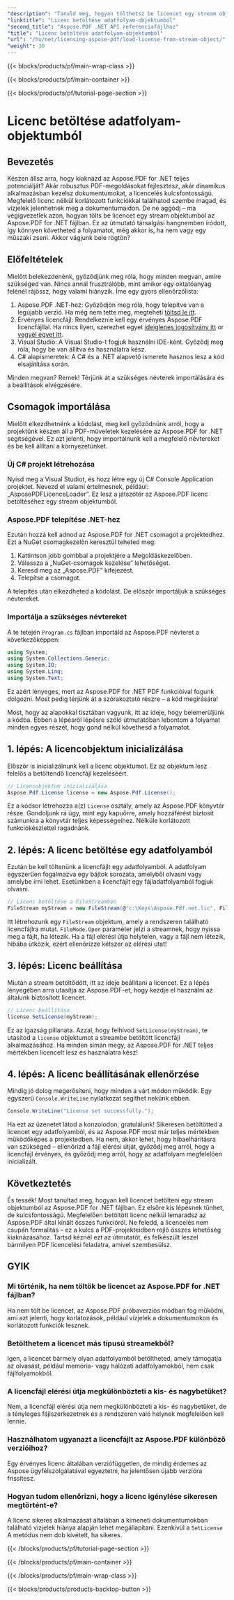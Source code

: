 ```yaml
---
"description": "Tanuld meg, hogyan tölthetsz be licencet egy stream objektumból az Aspose.PDF for .NET fájlban ezzel az átfogó, lépésről lépésre haladó útmutatóval."
"linktitle": "Licenc betöltése adatfolyam-objektumból"
"second_title": "Aspose.PDF .NET API referenciafájlhoz"
"title": "Licenc betöltése adatfolyam-objektumból"
"url": "/hu/net/licensing-aspose-pdf/load-license-from-stream-object/"
"weight": 30
---
```


{{< blocks/products/pf/main-wrap-class >}}

{{< blocks/products/pf/main-container >}}

{{< blocks/products/pf/tutorial-page-section >}}

# Licenc betöltése adatfolyam-objektumból

## Bevezetés

Készen állsz arra, hogy kiaknázd az Aspose.PDF for .NET teljes potenciálját? Akár robusztus PDF-megoldásokat fejlesztesz, akár dinamikus alkalmazásban kezelsz dokumentumokat, a licencelés kulcsfontosságú. Megfelelő licenc nélkül korlátozott funkciókkal találhatod szembe magad, és vízjelek jelenhetnek meg a dokumentumaidon. De ne aggódj – ma végigvezetlek azon, hogyan tölts be licencet egy stream objektumból az Aspose.PDF for .NET fájlban. Ez az útmutató társalgási hangnemben íródott, így könnyen követheted a folyamatot, még akkor is, ha nem vagy egy műszaki zseni. Akkor vágjunk bele rögtön?

## Előfeltételek

Mielőtt belekezdenénk, győződjünk meg róla, hogy minden megvan, amire szükséged van. Nincs annál frusztrálóbb, mint amikor egy oktatóanyag felénél rájössz, hogy valami hiányzik. Íme egy gyors ellenőrzőlista:

1. Aspose.PDF .NET-hez: Győződjön meg róla, hogy telepítve van a legújabb verzió. Ha még nem tette meg, megteheti [töltsd le itt](https://releases.aspose.com/pdf/net/).
2. Érvényes licencfájl: Rendelkeznie kell egy érvényes Aspose.PDF licencfájllal. Ha nincs ilyen, szerezhet egyet [ideiglenes jogosítvány itt](https://purchase.aspose.com/tempvagyary-license/) or [vegyél egyet itt](https://purchase.aspose.com/buy).
3. Visual Studio: A Visual Studio-t fogjuk használni IDE-ként. Győződj meg róla, hogy be van állítva és használatra kész.
4. C# alapismeretek: A C# és a .NET alapvető ismerete hasznos lesz a kód elsajátítása során.

Minden megvan? Remek! Térjünk át a szükséges névterek importálására és a beállítások elvégzésére.

## Csomagok importálása

Mielőtt elkezdhetnénk a kódolást, meg kell győződnünk arról, hogy a projektünk készen áll a PDF-műveletek kezelésére az Aspose.PDF for .NET segítségével. Ez azt jelenti, hogy importálnunk kell a megfelelő névtereket és be kell állítani a környezetünket.

### Új C# projekt létrehozása

Nyisd meg a Visual Studiot, és hozz létre egy új C# Console Application projektet. Nevezd el valami értelmesnek, például: „AsposePDFLicenceLoader”. Ez lesz a játszótér az Aspose.PDF licenc betöltéséhez egy stream objektumból.

### Aspose.PDF telepítése .NET-hez

Ezután hozzá kell adnod az Aspose.PDF for .NET csomagot a projektedhez. Ezt a NuGet csomagkezelőn keresztül teheted meg:

1. Kattintson jobb gombbal a projektjére a Megoldáskezelőben.
2. Válassza a „NuGet-csomagok kezelése” lehetőséget.
3. Keresd meg az „Aspose.PDF” kifejezést.
4. Telepítse a csomagot.

A telepítés után elkezdheted a kódolást. De először importáljuk a szükséges névtereket.

### Importálja a szükséges névtereket

A te tetején `Program.cs` fájlban importáld az Aspose.PDF névteret a következőképpen:

```csharp
using System;
using System.Collections.Generic;
using System.IO;
using System.Linq;
using System.Text;
```

Ez azért lényeges, mert az Aspose.PDF for .NET PDF funkcióival fogunk dolgozni. Most pedig térjünk át a szórakoztató részre – a kód megírására!

Most, hogy az alapokkal tisztában vagyunk, itt az ideje, hogy belemerüljünk a kódba. Ebben a lépésről lépésre szóló útmutatóban lebontom a folyamat minden egyes részét, hogy gond nélkül követhesd a folyamatot.

## 1. lépés: A licencobjektum inicializálása

Először is inicializálnunk kell a licenc objektumot. Ez az objektum lesz felelős a betöltendő licencfájl kezeléséért.

```csharp
// Licencobjektum inicializálása
Aspose.Pdf.License license = new Aspose.Pdf.License();
```

Ez a kódsor létrehozza a(z) `License` osztály, amely az Aspose.PDF könyvtár része. Gondoljunk rá úgy, mint egy kapuőrre, amely hozzáférést biztosít számunkra a könyvtár teljes képességeihez. Nélküle korlátozott funkciókészlettel ragadnánk.

## 2. lépés: A licenc betöltése egy adatfolyamból

Ezután be kell töltenünk a licencfájlt egy adatfolyamból. A adatfolyam egyszerűen fogalmazva egy bájtok sorozata, amelyből olvasni vagy amelybe írni lehet. Esetünkben a licencfájlt egy fájladatfolyamból fogjuk olvasni.

```csharp
// Licenc betöltése a FileStreamben
FileStream myStream = new FileStream(@"c:\Keys\Aspose.Pdf.net.lic", FileMode.Open);
```

Itt létrehozunk egy `FileStream` objektum, amely a rendszeren található licencfájlra mutat. `FileMode.Open` paraméter jelzi a streamnek, hogy nyissa meg a fájlt, ha létezik. Ha a fájl elérési útja helytelen, vagy a fájl nem létezik, hibába ütközik, ezért ellenőrizze kétszer az elérési utat!

## 3. lépés: Licenc beállítása

Miután a stream betöltődött, itt az ideje beállítani a licencet. Ez a lépés lényegében arra utasítja az Aspose.PDF-et, hogy kezdje el használni az általunk biztosított licencet.

```csharp
// Licenc beállítása
license.SetLicense(myStream);
```

Ez az igazság pillanata. Azzal, hogy felhívod `SetLicense(myStream)`, te utasítod a `license` objektumot a streambe betöltött licencfájl alkalmazásához. Ha minden simán megy, az Aspose.PDF for .NET teljes mértékben licencelt lesz és használatra kész!

## 4. lépés: A licenc beállításának ellenőrzése

Mindig jó dolog megerősíteni, hogy minden a várt módon működik. Egy egyszerű `Console.WriteLine` nyilatkozat segíthet nekünk ebben.

```csharp
Console.WriteLine("License set successfully.");
```

Ha ezt az üzenetet látod a konzolodon, gratulálunk! Sikeresen betöltötted a licencet egy adatfolyamból, és az Aspose.PDF most már teljes mértékben működőképes a projektedben. Ha nem, akkor lehet, hogy hibaelhárításra van szükséged – ellenőrizd a fájl elérési útját, győződj meg arról, hogy a licencfájl érvényes, és győződj meg arról, hogy az adatfolyam megfelelően inicializált.

## Következtetés

És tessék! Most tanultad meg, hogyan kell licencet betölteni egy stream objektumból az Aspose.PDF for .NET fájlban. Ez elsőre kis lépésnek tűnhet, de kulcsfontosságú. Megfelelően betöltött licenc nélkül lemaradsz az Aspose.PDF által kínált összes funkcióról. Ne feledd, a licencelés nem csupán formalitás – ez a kulcs a PDF-projekteidben rejlő összes lehetőség kiaknázásához. Tartsd kéznél ezt az útmutatót, és felkészült leszel bármilyen PDF licencelési feladatra, amivel szembesülsz.

## GYIK

### Mi történik, ha nem töltök be licencet az Aspose.PDF for .NET fájlban?  
Ha nem tölt be licencet, az Aspose.PDF próbaverziós módban fog működni, ami azt jelenti, hogy korlátozások, például vízjelek a dokumentumokon és korlátozott funkciók lesznek.

### Betölthetem a licencet más típusú streamekből?  
Igen, a licencet bármely olyan adatfolyamból betöltheted, amely támogatja az olvasást, például memória- vagy hálózati adatfolyamokból, nem csak fájlfolyamokból.

### A licencfájl elérési útja megkülönbözteti a kis- és nagybetűket?  
Nem, a licencfájl elérési útja nem megkülönbözteti a kis- és nagybetűket, de a tényleges fájlszerkezetnek és a rendszeren való helynek megfelelően kell lennie.

### Használhatom ugyanazt a licencfájlt az Aspose.PDF különböző verzióihoz?  
Egy érvényes licenc általában verziófüggetlen, de mindig érdemes az Aspose ügyfélszolgálatával egyeztetni, ha jelentősen újabb verzióra frissítesz.

### Hogyan tudom ellenőrizni, hogy a licenc igénylése sikeresen megtörtént-e?  
A licenc sikeres alkalmazását általában a kimeneti dokumentumokban található vízjelek hiánya alapján lehet megállapítani. Ezenkívül a `SetLicense` A metódus nem dob kivételt, ha sikeres.

{{< /blocks/products/pf/tutorial-page-section >}}

{{< /blocks/products/pf/main-container >}}

{{< /blocks/products/pf/main-wrap-class >}}

{{< blocks/products/products-backtop-button >}}